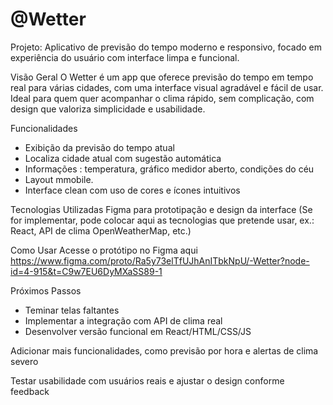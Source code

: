 # @Wetter

Projeto: Aplicativo de previsão do tempo moderno e responsivo, focado em experiência do usuário com interface limpa e funcional.

Visão Geral
O Wetter é um app que oferece previsão do tempo em tempo real para várias cidades, com uma interface visual agradável e fácil de usar. Ideal para quem quer acompanhar o clima rápido, sem complicação, com design que valoriza simplicidade e usabilidade.

Funcionalidades
 - Exibição da previsão do tempo atual
 - Localiza cidade atual com sugestão automática
 - Informações : temperatura, gráfico medidor aberto, condições do céu
 - Layout mmobile.
 - Interface clean com uso de cores e ícones intuitivos



Tecnologias Utilizadas
Figma para prototipação e design da interface
(Se for implementar, pode colocar aqui as tecnologias que pretende usar, ex.: React, API de clima OpenWeatherMap, etc.)


Como Usar
Acesse o protótipo no Figma aqui
https://www.figma.com/proto/Ra5y73elTfUJhAnITbkNpU/-Wetter?node-id=4-915&t=C9w7EU6DyMXaSS89-1

Próximos Passos

 - Teminar telas faltantes
 - Implementar a integração com API de clima real
- Desenvolver versão funcional em React/HTML/CSS/JS

Adicionar mais funcionalidades, como previsão por hora e alertas de clima severo

Testar usabilidade com usuários reais e ajustar o design conforme feedback

